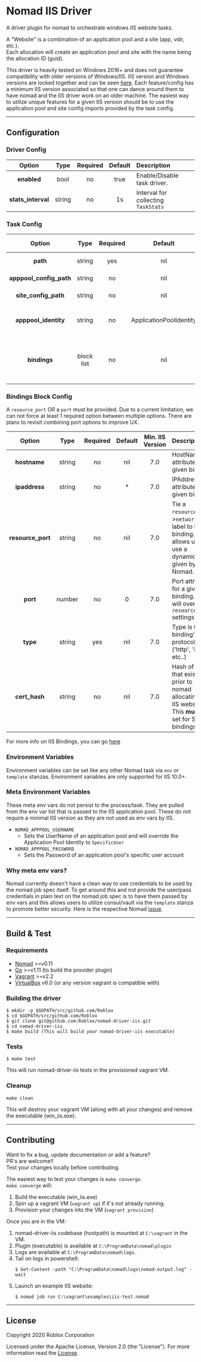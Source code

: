 # Nomad IIS Driver

A driver plugin for nomad to orchestrate windows IIS website tasks.

A "Website" is a combination of an application pool and a site (app, vdir, etc.).<br/>
Each allocation will create an application pool and site with the name being the allocation ID (guid).

This driver is heavily tested on Windows 2016+ and does not guarantee compatibility with older versions of Windows/IIS. IIS version and Windows versions are locked together and can be seen [here](https://en.wikipedia.org/wiki/Internet_Information_Services). Each feature/config has a minimum IIS version associated so that one can dance around them to have nomad and the IIS driver work on an older machine. The easiest way to utilize unique features for a given IIS version should be to use the application pool and site config imports provided by the task config.

---
## Configuration
### **Driver Config**

| Option | Type | Required | Default | Description |
| :---: | :---: | :---: | :---: | :--- |
| **enabled** | bool | no | true | Enable/Disable task driver. |
| **stats_interval** | string | no | 1s | Interval for collecting `TaskStats` |

### **Task Config**
| Option | Type | Required | Default | Min. IIS Version | Description |
| :---: | :---: | :---: | :---: | :---: | :--- |
| **path** | string | yes | nil | 6.0 | Path to IIS Compatible website directory. |
| **apppool_config_path** | string | no | nil | 6.0 | Path to App Pool XML Configuration File. |
| **site_config_path** | string | no | nil | 6.0 | Path to Site XML Configuration File. |
| **apppool_identity** | string | no | ApplicationPoolIdentity | 6.0 | Application Pool Identity e.g. ('SpecificUser', 'ApplicationPoolIdentity', etc..) |
| **bindings** | block list | no | nil | 7.0 | This is needed to tie IIS Bindings to Nomad's `resources`->`network` ports to IIS as well as specify IIS Binding specific settings |
### **Bindings Block Config**
A `resource_port` OR a `port` must be provided. Due to a current limitation, we can not force at least 1 required option between multiple options. There are plans to revisit combining port options to improve UX.

| Option | Type | Required | Default | Min. IIS Version | Description |
| :---: | :---: | :---: | :---: | :---: | :--- |
| **hostname** | string | no | nil | 7.0 | HostName attribute for a given binding. |
| **ipaddress** | string | no | * | 7.0 | IPAddress attribute for a given binding. |
| **resource_port** | string | no | nil | 7.0 | Tie a `resources`->`network` port label to the binding. This allows us to use a dynamic port given by Nomad. |
| **port** | number | no | 0 | 7.0 | Port attribute for a given binding. This will overwrite `resource_port` settings. |
| **type** | string | yes | nil | 7.0 | Type is the binding's protocol e.g. ('http', 'https', etc..) |
| **cert_hash** | string | no | nil | 7.0 | Hash of a cert that exists prior to nomad allocating an IIS website. This **must** be set for SSL bindings. |
For more info on IIS Bindings, you can go [here](https://docs.microsoft.com/en-us/iis/configuration/system.applicationhost/sites/site/bindings/binding)

### **Environment Variables**
Environment variables can be set like any other Nomad task via `env` or `template` stanzas. Environment variables are only supported for IIS 10.0+.

### Meta Environment Variables
These meta env vars do not persist to the process/task. They are pulled from the env var list that is passed to the IIS application pool. These do not require a minimal IIS version as they are not used as env vars by IIS.

- `NOMAD_APPPOOL_USERNAME`
  - Sets the UserName of an application pool and will override the Application Pool Identity to `SpecificUser`
- `NOMAD_APPPOOL_PASSWORD`
  - Sets the Password of an application pool's specific user account

### Why meta env vars?
Nomad currently doesn't have a clean way to use credentials to be used by the nomad job spec itself. To get around this and not provide the user/pass credentials in plain text on the nomad job spec is to have them passed by env vars and this allows users to utilize consul/vault via the `template` stanza to promote better security. Here is the respective Nomad [issue](https://github.com/hashicorp/nomad/issues/3854).

---
## Build & Test
### **Requirements**

- [Nomad](https://www.nomadproject.io/downloads.html) >=v0.11
- [Go](https://golang.org/doc/install) >=v1.11 (to build the provider plugin)
- [Vagrant](https://www.vagrantup.com/downloads.html) >=v2.2
- [VirtualBox](https://www.virtualbox.org/) v6.0 (or any version vagrant is compatible with)

### **Building the driver**

````
$ mkdir -p $GOPATH/src/github.com/Roblox
$ cd $GOPATH/src/github.com/Roblox
$ git clone git@github.com:Roblox/nomad-driver-iis.git
$ cd nomad-driver-iis
$ make build (This will build your nomad-driver-iis executable)
````

### **Tests**
````
$ make test
````
This will run nomad-driver-iis tests in the provisioned vagrant VM.

### **Cleanup**
   ````
   make clean
   ````
   This will destroy your vagrant VM (along with all your changes) and remove the executable (win_iis.exe).

---
## Contributing

Want to fix a bug, update documentation or add a feature?<br/>
PR's are welcome!!<br/>
Test your changes locally before contributing.

The easiest way to test your changes is `make converge`.<br/>
`make converge` will:

1) Build the executable (win_iis.exe)<br/>
2) Spin up a vagrant VM (`vagrant up`) if it's not already running.<br/>
3) Provision your changes into the VM (`vagrant provision`)<br/>

Once you are in the VM:

1) nomad-driver-iis codebase (hostpath) is mounted at `C:\vagrant` in the VM.<br/>
2) Plugin (executable) is available at `C:\ProgramData\nomad\plugin`<br/>
3) Logs are available at `C:\ProgramData\nomad\logs`.<br/>
4) Tail on logs in powershell:<br/>
   ````
   $ Get-Content -path "C:\ProgramData\nomad\logs\nomad-output.log" -wait
   ````
5) Launch an example IIS website:
   ````
   $ nomad job run C:\vagrant\examples\iis-test.nomad
   ````

---
## License

Copyright 2020 Roblox Corporation

Licensed under the Apache License, Version 2.0 (the "License"). For more information read the [License](LICENSE).
